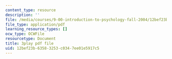 ```yaml
---
content_type: resource
description: ''
file: /media/courses/9-00-introduction-to-psychology-fall-2004/12bef23b63583253c0347ee01e5917c5_10507.pdf
file_type: application/pdf
learning_resource_types: []
ocw_type: OCWFile
resourcetype: Document
title: 3play pdf file
uid: 12bef23b-6358-3253-c034-7ee01e5917c5
---
```

